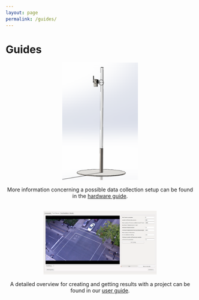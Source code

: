 ```yaml
---
layout: page
permalink: /guides/
---
```


# Guides

<center>
<img src="/img/hardware/hardware_cad.png" width="40%">
<p>More information concerning a possible data collection setup can be found in the <a href="/guides/datacollection/">hardware guide</a>.</p>
</center>

<br/>

<center>
<img src="/img/software/test_1_filled.png" width="60%">
<p>A detailed overview for creating and getting results with a project can be found in our <a href="/guides/userguide/">user guide</a>.</p>
</center>
